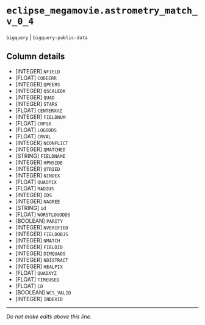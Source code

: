 # `eclipse_megamovie.astrometry_match_v_0_4`
`bigquery` | `bigquery-public-data`

## Column details
* [INTEGER]   `NFIELD`
* [FLOAT]     `CODEERR`
* [INTEGER]   `QPEERS`
* [INTEGER]   `QSCALEOK`
* [INTEGER]   `QUAD`
* [INTEGER]   `STARS`
* [FLOAT]     `CENTERXYZ`
* [INTEGER]   `FIELDNUM`
* [FLOAT]     `CRPIX`
* [FLOAT]     `LOGODDS`
* [FLOAT]     `CRVAL`
* [INTEGER]   `NCONFLICT`
* [INTEGER]   `QMATCHED`
* [STRING]    `FIELDNAME`
* [INTEGER]   `HPNSIDE`
* [INTEGER]   `QTRIED`
* [INTEGER]   `NINDEX`
* [FLOAT]     `QUADPIX`
* [FLOAT]     `RADIUS`
* [INTEGER]   `IDS`
* [INTEGER]   `NAGREE`
* [STRING]    `id`
* [FLOAT]     `WORSTLOGODDS`
* [BOOLEAN]   `PARITY`
* [INTEGER]   `NVERIFIED`
* [INTEGER]   `FIELDOBJS`
* [INTEGER]   `NMATCH`
* [INTEGER]   `FIELDID`
* [INTEGER]   `DIMQUADS`
* [INTEGER]   `NDISTRACT`
* [INTEGER]   `HEALPIX`
* [FLOAT]     `QUADXYZ`
* [FLOAT]     `TIMEUSED`
* [FLOAT]     `CD`
* [BOOLEAN]   `WCS_VALID`
* [INTEGER]   `INDEXID`

-------------------------------------------------------------------------------
*Do not make edits above this line.*
